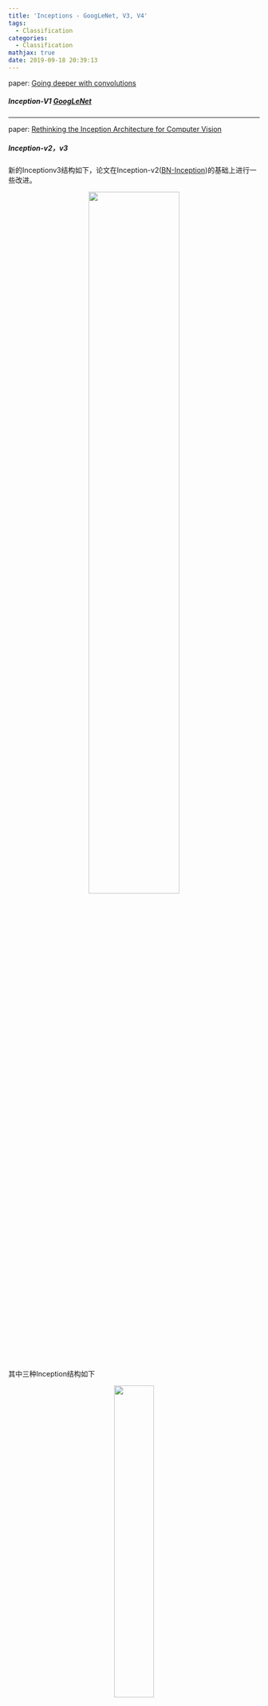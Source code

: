 ```yaml
---
title: 'Inceptions - GoogLeNet, V3, V4'
tags:
  - Classification
categories:
  - Classification
mathjax: true
date: 2019-09-18 20:39:13
---
```



paper: [Going deeper with convolutions](https://arxiv.org/pdf/1409.4842.pdf)

##### Inception-V1 [GoogLeNet](https://blog.dtrimina.cn/Classification/GoogLeNet/)

-----------
paper: [Rethinking the Inception Architecture for Computer Vision](https://arxiv.org/pdf/1512.00567.pdf)

##### Inception-v2，v3
新的Inceptionv3结构如下，论文在Inception-v2([BN-Inception](https://blog.dtrimina.cn/Classification/Batch-Normalization/))的基础上进行一些改进。
<div align="center"><img src="https://saveimages.oss-cn-hangzhou.aliyuncs.com/CNNs_for_image_classification/Inception_v3/inceptionv3_architecture.jpg" height="60%" width="60%"></div>

其中三种Inception结构如下

<div align="center"><img src="https://saveimages.oss-cn-hangzhou.aliyuncs.com/CNNs_for_image_classification/Inception_v3/InceptionA.jpg" height="40%" width="40%"></div>
<div align="center"><img src="https://saveimages.oss-cn-hangzhou.aliyuncs.com/CNNs_for_image_classification/Inception_v3/InceptionB.jpg" height="40%" width="40%"></div>
<div align="center"><img src="https://saveimages.oss-cn-hangzhou.aliyuncs.com/CNNs_for_image_classification/Inception_v3/InceptionC.jpg" height="40%" width="40%"></div>


1.将大尺寸卷积分解为小尺寸卷积的堆叠。(e.g. 5x5卷积使用两个3x3卷积堆叠代替)  
2.卷积操作的进一步分解。(e.g. 3x3卷积使用3x1卷积和1x3卷积堆叠代替)  
3.辅助分类器中使用BatchNorm和Dropout性能会更好。  
4.先进行Pooling再通过Inception模块，训练参数较少但模型表征能力变弱；先通过Inception模块再进行Pooling，训练参数会稍增加，但模型具有更好的表征能力。一个折中的方案如下所示，It is both cheap and avoids the representational bottleneck. 

<div align="center"><img src="https://saveimages.oss-cn-hangzhou.aliyuncs.com/CNNs_for_image_classification/Inception_v3/reducing_grid_size.jpg" height="50%" width="50%"></div>  

5.label-smoothing regularization  
比较结果如下，应用以上所有性质的Inception称为Inceptionv3.  
<div align="center"><img src="https://saveimages.oss-cn-hangzhou.aliyuncs.com/CNNs_for_image_classification/Inception_v3/Inceptionv3_results.jpg" height="50%" width="50%"></div>  

-----------
paper: [Inception-v4, Inception-ResNet and the Impact of Residual Connections on Learning](https://arxiv.org/pdf/1602.07261.pdf)

##### Inception-V4
总体结构如下：
<div align="center"><img src="https://saveimages.oss-cn-hangzhou.aliyuncs.com/CNNs_for_image_classification/Inception_v4/inception_v4_architecture.jpg" height="40%" width="40%"></div>   
其中各模块参考论文： 

- Stem -> Figure 3
- Inception-A -> Figure 4
- Reduction-A -> Figure 7
- Inception-B -> Figure 5
- Reduction-B -> Figure 8
- Inception-C -> Figure 6 


##### Inception-ResNets
总体结构如下：
<div align="center"><img src="https://saveimages.oss-cn-hangzhou.aliyuncs.com/CNNs_for_image_classification/Inception_v4/Inception_resnets.jpg" height="40%" width="40%"></div>   

- Inception-ResNet-v1和Inceptionv3计算量相似，各模块参考Figure 14、10、7、11、12、13  
- Inception-ResNet-v2和Inceptionv4计算量相似，各模块参考Figure 3、16、7、17、18、19  

一些结果比较如下：  
<div align="center"><img src="https://saveimages.oss-cn-hangzhou.aliyuncs.com/CNNs_for_image_classification/Inception_v4/result1.jpg" height="50%" width="50%"></div>   
<div align="center"><img src="https://saveimages.oss-cn-hangzhou.aliyuncs.com/CNNs_for_image_classification/Inception_v4/result2.jpg" height="50%" width="50%"></div>   
<div align="center"><img src="https://saveimages.oss-cn-hangzhou.aliyuncs.com/CNNs_for_image_classification/Inception_v4/result3.jpg" height="50%" width="50%"></div>   
<div align="center"><img src="https://saveimages.oss-cn-hangzhou.aliyuncs.com/CNNs_for_image_classification/Inception_v4/result4.jpg" height="50%" width="50%"></div>   
